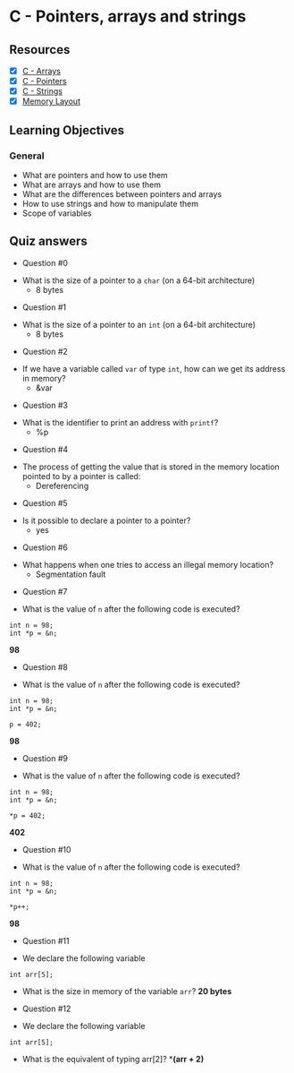 # C - Pointers, arrays and strings
## Resources
- [x] [C - Arrays](https://www.tutorialspoint.com/cprogramming/c_arrays.htm)
- [x] [C - Pointers](https://www.tutorialspoint.com/cprogramming/c_pointers.htm)
- [x] [C - Strings](https://www.tutorialspoint.com/cprogramming/c_strings.htm)
- [x] [Memory Layout](https://aticleworld.com/memory-layout-of-c-program/)
## Learning Objectives
### General
* What are pointers and how to use them
* What are arrays and how to use them
* What are the differences between pointers and arrays
* How to use strings and how to manipulate them
* Scope of variables
## Quiz answers
* Question #0
 - What is the size of a pointer to a ``char`` (on a 64-bit architecture)
	- 8 bytes
* Question #1
 - What is the size of a pointer to an ``int`` (on a 64-bit architecture)
	- 8 bytes
* Question #2
 - If we have a variable called ``var`` of type ``int``, how can we get its address in memory?
	- &var
* Question #3
 - What is the identifier to print an address with ``printf``?
	- %p
* Question #4
 - The process of getting the value that is stored in the memory location pointed to by a pointer is called:
	- Dereferencing
* Question #5
 - Is it possible to declare a pointer to a pointer?
	- yes
* Question #6
 - What happens when one tries to access an illegal memory location?
	- Segmentation fault
* Question #7
 - What is the value of ``n`` after the following code is executed?
```
int n = 98;
int *p = &n;
```
**98**
* Question #8
 - What is the value of ``n`` after the following code is executed?
```
int n = 98;
int *p = &n;

p = 402;
```
**98**
* Question #9
 - What is the value of ``n`` after the following code is executed?
```
int n = 98;
int *p = &n;

*p = 402;
```
**402**
* Question #10
 - What is the value of ``n`` after the following code is executed?
```
int n = 98;
int *p = &n;

*p++;
```
**98**
* Question #11
 - We declare the following variable
```
int arr[5];
```
- What is the size in memory of the variable ``arr``?
**20 bytes**
* Question #12
 - We declare the following variable
```
int arr[5];
```
 - What is the equivalent of typing arr[2]?
***(arr + 2)**
